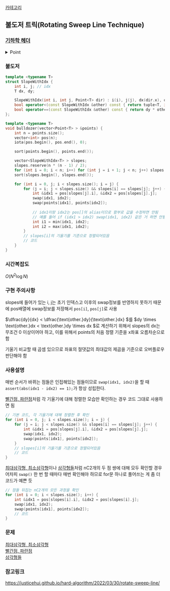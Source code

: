 [카테고리](/README.md)
## 불도저 트릭(Rotating Sweep Line Technique)
### [기하학 헤더](/기하학/Geometry%20Header.md)
<details>
<summary>Point</summary>

```cpp
template <typename T>
struct Point {
    T x, y;
    
    bool operator<(const Point &other) const { return tie(x, y) < tie(other.x, other.y); }
    Point operator-(const Point &other) const { return {x - other.x, y - other.y}; }
};
```
</details>

### 불도저
```cpp
template <typename T>
struct SlopeWithIdx {
    int i, j; // idx
    T dx, dy;

    SlopeWithIdx(int i, int j, Point<T> dir) : i(i), j(j), dx(dir.x), dy(dir.y) {}
    bool operator<(const SlopeWithIdx &other) const { return tuple<T, int, int>{dy * other.dx, i, j} < tuple<T, int, int>{other.dy * dx, other.i, other.j}; }
    bool operator==(const SlopeWithIdx &other) const { return dy * other.dx == other.dy * dx; }
};

template <typename T>
void bulldozer(vector<Point<T> > &points) {
    int n = points.size();
    vector<int> pos(n);
    iota(pos.begin(), pos.end(), 0);

    sort(points.begin(), points.end());

    vector<SlopeWithIdx<T> > slopes;
    slopes.reserve(n * (n - 1) / 2);
    for (int i = 0; i < n; i++) for (int j = i + 1; j < n; j++) slopes.emplace_back(i, j, points[j] - points[i]);
    sort(slopes.begin(), slopes.end());

    for (int i = 0, j; i < slopes.size(); i = j) {
        for (j = i; j < slopes.size() && slopes[i] == slopes[j]; j++) {
            int &idx1 = pos[slopes[j].i], &idx2 = pos[slopes[j].j];
            swap(idx1, idx2);
            swap(points[idx1], points[idx2]);
            
            // idx1이랑 idx2는 pos[]의 alias이므로 함부로 값을 수정하면 안됨
            // 예를 들어 if (idx1 > idx2) swap(idx1, idx2) 같은 거 하면 안됨
            int i1 = min(idx1, idx2);
            int i2 = max(idx1, idx2);
        }
        // slopes[i]의 기울기를 기준으로 정렬되어있음
        // 코드
    }
}
```
### 시간복잡도
$O(N^2 \log{N})$   

### 구현 주의사항
slopes에 들어가 있는 i, j는 초기 인덱스고 이후의 swap정보를 반영하지 못하기 때문에 pos배열에 swap정보를 저장해서 `pos[i]`, `pos[j]`로 사용   

$\dfrac{dy}{dx} < \dfrac{\text{other.}dy}{\text{other.}dx} $를 $dy \times \text{other.}dx < \text{other.}dy \times dx $로 계산하기 위해서 slopes의 dx는 무조건 0 이상이어야 하고, 이를 위해서 points의 처음 정렬 기준을 x좌표 오름차순으로 함   

기울기 비교할 때 곱셈 있으므로 좌표의 절댓값의 최대값의 제곱을 기준으로 오버플로우 판단해야 함   

### 사용설명
매번 순서가 바뀌는 점들은 인접해있는 점들이므로 `swap(idx1, idx2)`을 할 때 `assert(abs(idx1 - idx2) == 1);`가 항상 성립한다.   

[빨간점, 파란점](https://www.acmicpc.net/problem/3121)처럼 각 기울기에 대해 정렬한 모습만 확인하는 경우 코드 그대로 사용하면 됨
```cpp
// 기본 코드, 각 기울기에 대해 정렬한 후 확인
for (int i = 0, j; i < slopes.size(); i = j) {
    for (j = i; j < slopes.size() && slopes[i] == slopes[j]; j++) {
        int &idx1 = pos[slopes[j].i], &idx2 = pos[slopes[j].j];
        swap(idx1, idx2);
        swap(points[idx1], points[idx2]);
    }
    // slopes[i]의 기울기를 기준으로 정렬되어있음
    // 코드
}
```
[최대삼각형, 최소삼각형](https://www.acmicpc.net/problem/9484)이나 [삼각형들](https://www.acmicpc.net/problem/25415)처럼 nC2개의 두 점 쌍에 대해 모두 확인할 경우 어차피 `swap()` 한 번 할 때마다 매번 확인해야 하므로 for문 하나로 풀어쓰는 게 좀 더 코드가 예쁜 듯
```cpp
// 점들 뒤집는 nC2개의 모든 과정을 확인
for (int i = 0; i < slopes.size(); i++) {
    int &idx1 = pos[slopes[i].i], &idx2 = pos[slopes[i].j];
    swap(idx1, idx2);
    swap(points[idx1], points[idx2]);
    // 코드
}
```
### 문제
[최대삼각형, 최소삼각형](https://www.acmicpc.net/problem/9484)   
[빨간점, 파란점](https://www.acmicpc.net/problem/3121)   
[삼각형들](https://www.acmicpc.net/problem/25415)   

### 참고링크
https://justicehui.github.io/hard-algorithm/2022/03/30/rotate-sweep-line/   